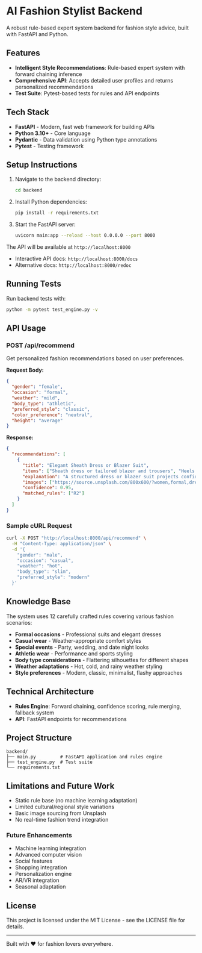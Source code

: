 # AI Fashion Stylist Backend

A robust rule-based expert system backend for fashion style advice, built with FastAPI and Python.

## Features

- **Intelligent Style Recommendations**: Rule-based expert system with forward chaining inference
- **Comprehensive API**: Accepts detailed user profiles and returns personalized recommendations
- **Test Suite**: Pytest-based tests for rules and API endpoints

## Tech Stack
- **FastAPI** - Modern, fast web framework for building APIs
- **Python 3.10+** - Core language
- **Pydantic** - Data validation using Python type annotations
- **Pytest** - Testing framework

## Setup Instructions

1. Navigate to the backend directory:
   ```bash
   cd backend
   ```
2. Install Python dependencies:
   ```bash
   pip install -r requirements.txt
   ```
3. Start the FastAPI server:
   ```bash
   uvicorn main:app --reload --host 0.0.0.0 --port 8000
   ```

The API will be available at `http://localhost:8000`
- Interactive API docs: `http://localhost:8000/docs`
- Alternative docs: `http://localhost:8000/redoc`

## Running Tests

Run backend tests with:
```bash
python -m pytest test_engine.py -v
```

## API Usage

### POST /api/recommend

Get personalized fashion recommendations based on user preferences.

**Request Body:**
```json
{
  "gender": "female",
  "occasion": "formal",
  "weather": "mild",
  "body_type": "athletic", 
  "preferred_style": "classic",
  "color_preference": "neutral",
  "height": "average"
}
```

**Response:**
```json
{
  "recommendations": [
    {
      "title": "Elegant Sheath Dress or Blazer Suit",
      "items": ["Sheath dress or tailored blazer and trousers", "Heels or loafers", "Delicate jewelry"],
      "explanation": "A structured dress or blazer suit projects confidence and works well for formal settings.",
      "images": ["https://source.unsplash.com/800x600/?women,formal,dress"],
      "confidence": 0.95,
      "matched_rules": ["R2"]
    }
  ]
}
```

### Sample cURL Request

```bash
curl -X POST "http://localhost:8000/api/recommend" \
  -H "Content-Type: application/json" \
  -d '{
    "gender": "male",
    "occasion": "casual", 
    "weather": "hot",
    "body_type": "slim",
    "preferred_style": "modern"
  }'
```

## Knowledge Base

The system uses 12 carefully crafted rules covering various fashion scenarios:

- **Formal occasions** - Professional suits and elegant dresses
- **Casual wear** - Weather-appropriate comfort styles  
- **Special events** - Party, wedding, and date night looks
- **Athletic wear** - Performance and sports styling
- **Body type considerations** - Flattering silhouettes for different shapes
- **Weather adaptations** - Hot, cold, and rainy weather styling
- **Style preferences** - Modern, classic, minimalist, flashy approaches

## Technical Architecture

- **Rules Engine**: Forward chaining, confidence scoring, rule merging, fallback system
- **API**: FastAPI endpoints for recommendations

## Project Structure

```
backend/
├── main.py         # FastAPI application and rules engine
├── test_engine.py  # Test suite
└── requirements.txt
```

## Limitations and Future Work

- Static rule base (no machine learning adaptation)
- Limited cultural/regional style variations
- Basic image sourcing from Unsplash
- No real-time fashion trend integration

### Future Enhancements
- Machine learning integration
- Advanced computer vision
- Social features
- Shopping integration
- Personalization engine
- AR/VR integration
- Seasonal adaptation

## License

This project is licensed under the MIT License - see the LICENSE file for details.

---

Built with ❤️ for fashion lovers everywhere.
